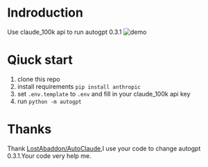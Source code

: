 # Indroduction
Use claude_100k api to run autogpt 0.3.1
![demo](demo.gif)

# Qiuck start
1. clone this repo
2. install requirements `pip install anthropic`
3. set `.env.template` to `.env` and fill in your claude_100k api key
4. run `python -m autogpt`


# Thanks
Thank [LostAbaddon/AutoClaude](https://github.com/LostAbaddon/AutoClaude),I use your code to change autogpt 0.3.1.Your code very help me.
